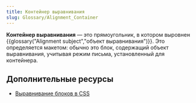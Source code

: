 ```yaml
---
title: Контейнер выравнивания
slug: Glossary/Alignment_Container
---
```


**Контейнер выравнивания** — это прямоугольник, в котором выровнен {{glossary("Alignment subject","объект выравнивания")}}. Это определяется макетом: обычно это блок, содержащий объект выравнивания, учитывая режим письма, установленный для контейнера.

## Дополнительные ресурсы

- [Выравнивание блоков в CSS](/ru/docs/Web/CSS/CSS_Box_Alignment)
